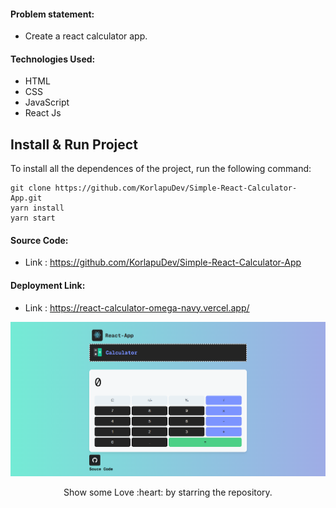 #### Problem statement:

- Create a react calculator app.

#### Technologies Used:

- HTML
- CSS
- JavaScript
- React Js

## Install & Run Project

To install all the dependences of the project, run the following command:

    git clone https://github.com/KorlapuDev/Simple-React-Calculator-App.git
    yarn install
    yarn start

#### Source Code:

- Link : https://github.com/KorlapuDev/Simple-React-Calculator-App

#### Deployment Link:

- Link : https://react-calculator-omega-navy.vercel.app/

![Project Preview](./src/calc-app.png)

<p align="center">
  Show some Love :heart: by starring the repository.
</p>
